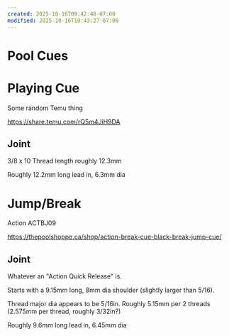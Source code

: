 ```yaml
---
created: 2025-10-16T09:42:48-07:00
modified: 2025-10-16T10:43:27-07:00
---
```


# Pool Cues

# Playing Cue

Some random Temu thing

 https://share.temu.com/rQ5m4JiH9DA

## Joint

3/8 x 10
Thread length roughly 12.3mm

Roughly 12.2mm long lead in, 6.3mm dia

# Jump/Break

Action ACTBJ09

https://thepoolshoppe.ca/shop/action-break-cue-black-break-jump-cue/

## Joint

Whatever an "Action Quick Release" is.

Starts with a 9.15mm long, 8mm dia shoulder (slightly larger than 5/16). 

Thread major dia appears to be 5/16in.
Roughly 5.15mm per 2 threads (2.575mm per thread, roughly 3/32in?)

Roughly 9.6mm long lead in, 6.45mm dia

